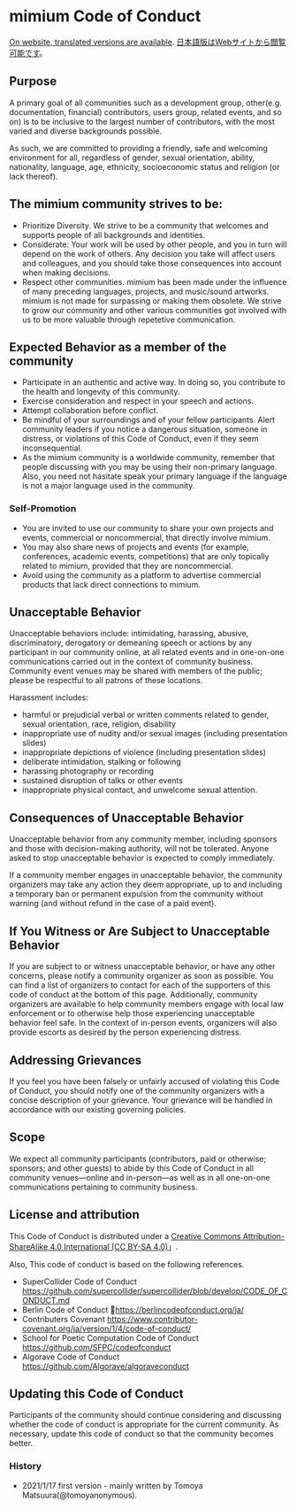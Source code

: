 # mimium Code of Conduct

[On website, translated versions are available](https://mimium.org/en/docs/contributing/code-of-conduct/).
[日本語版はWebサイトから閲覧可能です](https://mimium.org/ja/docs/contributing/code-of-conduct/)。

## Purpose

A primary goal of all communities such as a development group, other(e.g. documentation, financial) contributors, users group, related events, and so on) is to be inclusive to the largest number of contributors, with the most varied and diverse backgrounds possible. 

As such, we are committed to providing a friendly, safe and welcoming environment for all, regardless of gender, sexual orientation, ability, nationality, language, age, ethnicity, socioeconomic status and religion (or lack thereof).

## The mimium community strives to be:

- Prioritize Diversity. We strive to be a community that welcomes and supports people of all backgrounds and identities.
- Considerate: Your work will be used by other people, and you in turn will depend on the work of others. Any decision you take will affect users and colleagues, and you should take those consequences into account when making decisions. 
- Respect other communities. mimium has been made under the influence of many preceding languages, projects, and music/sound artworks. mimium is not made for surpassing or making them obsolete. We strive to grow our community and other various communities got involved with us to be more valuable through repetetive communication.

## Expected Behavior as a member of the community

- Participate in an authentic and active way. In doing so, you contribute to the health and longevity of this community.
- Exercise consideration and respect in your speech and actions.
- Attempt collaboration before conflict.
- Be mindful of your surroundings and of your fellow participants. Alert community leaders if you notice a dangerous situation, someone in distress, or violations of this Code of Conduct, even if they seem inconsequential.
- As the mimium community is a worldwide community, remember that people discussing with you may be using their non-primary language.  Also, you need not hasitate speak your primary language if the language is not a major language used in the community.

### Self-Promotion

- You are invited to use our community to share your own projects and events, commercial or noncommercial, that directly involve mimium.
- You may also share news of projects and events (for example, conferences, academic events, competitions) that are only topically related to mimium, provided that they are noncommercial.
- Avoid using the community as a platform to advertise commercial products that lack direct connections to mimium.

## Unacceptable Behavior

Unacceptable behaviors include: intimidating, harassing, abusive, discriminatory, derogatory or demeaning speech or actions by any participant in our community online, at all related events and in one-on-one communications carried out in the context of community business. Community event venues may be shared with members of the public; please be respectful to all patrons of these locations.

Harassment includes:

- harmful or prejudicial verbal or written comments related to gender, sexual orientation, race, religion, disability
- inappropriate use of nudity and/or sexual images (including presentation slides)
- inappropriate depictions of violence (including presentation slides)
- deliberate intimidation, stalking or following
- harassing photography or recording
- sustained disruption of talks or other events
- inappropriate physical contact, and unwelcome sexual attention.

## Consequences of Unacceptable Behavior

Unacceptable behavior from any community member, including sponsors and those with decision-making authority, will not be tolerated. Anyone asked to stop unacceptable behavior is expected to comply immediately.

If a community member engages in unacceptable behavior, the community organizers may take any action they deem appropriate, up to and including a temporary ban or permanent expulsion from the community without warning (and without refund in the case of a paid event).

## If You Witness or Are Subject to Unacceptable Behavior

If you are subject to or witness unacceptable behavior, or have any other concerns, please notify a community organizer as soon as possible. You can find a list of organizers to contact for each of the supporters of this code of conduct at the bottom of this page. Additionally, community organizers are available to help community members engage with local law enforcement or to otherwise help those experiencing unacceptable behavior feel safe. In the context of in-person events, organizers will also provide escorts as desired by the person experiencing distress.


## Addressing Grievances

If you feel you have been falsely or unfairly accused of violating this Code of Conduct, you should notify one of the community organizers with a concise description of your grievance. Your grievance will be handled in accordance with our existing governing policies.

## Scope

We expect all community participants (contributors, paid or otherwise; sponsors; and other guests) to abide by this Code of Conduct in all community venues—online and in-person—as well as in all one-on-one communications pertaining to community business.

## License and attribution

This Code of Conduct is distributed under a [Creative Commons Attribution-ShareAlike 4.0 International (CC BY-SA 4.0)](https://creativecommons.org/licenses/by-sa/4.0/)」.

Also, This code of conduct is based on the following references.

- SuperCollider Code of Conduct <https://github.com/supercollider/supercollider/blob/develop/CODE_OF_CONDUCT.md>
- Berlin Code of Conduct <https://berlincodeofconduct.org/ja/>
- Contributers Covenant <https://www.contributor-covenant.org/ja/version/1/4/code-of-conduct/>
- School for Poetic Computation Code of Conduct <https://github.com/SFPC/codeofconduct>
- Algorave Code of Conduct https://github.com/Algorave/algoraveconduct

## Updating this Code of Conduct

Participants of the community should continue considering and discussing whether the code of conduct is appropriate for the current community. As necessary, update this code of conduct so that the community becomes better.

### History

- 2021/1/17 first version - mainly written by Tomoya Matsuura(@tomoyanonymous).
